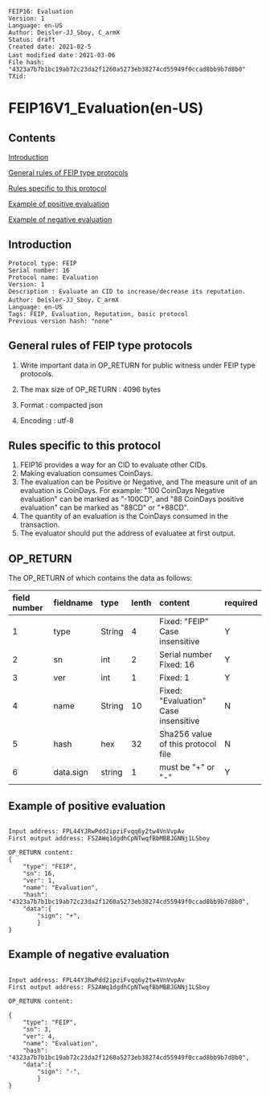 ```
FEIP16: Evaluation
Version: 1
Language: en-US
Author: Deisler-JJ_Sboy, C_armX
Status: draft
Created date: 2021-02-5
Last modified date：2021-03-06
File hash: "4323a7b7b1bc19ab72c23da2f1260a5273eb38274cd55949f0ccad8bb9b7d8b0"
TXid: 
```

# FEIP16V1_Evaluation(en-US)

## Contents

[Introduction](#introduction)

[General rules of FEIP type protocols](#general-rules-of-feip-type-protocols)

[Rules specific to this protocol](#rules-specific-to-this-protocol)

[Example of positive evaluation](#example-of-positive-evaluation)

[Example of negative evaluation](#example-of-negative-evaluation)


## Introduction

```
Protocol type: FEIP
Serial number: 16
Protocol name: Evaluation
Version: 1
Description : Evaluate an CID to increase/decrease its reputation.
Author: Deisler-JJ_Sboy，C_armX
Language: en-US
Tags: FEIP, Evaluation, Reputation, basic protocol
Previous version hash: "none"
```

## General rules of FEIP type protocols

1. Write important data in OP_RETURN for public witness under FEIP type protocols.

2. The max size of OP_RETURN : 4096 bytes

3. Format : compacted json

4. Encoding : utf-8


## Rules specific to this protocol

1. FEIP16 provides a way for an CID to evaluate other CIDs.
2. Making evaluation consumes CoinDays.
3. The evaluation can be Positive or Negative, and The measure unit of an evaluation is CoinDays. For example: "100 CoinDays Negative evaluation" can be marked as "-100CD", and "88 CoinDays positive evaluation" can be marked as "88CD" or "+88CD".
4. The quantity of an evaluation is the CoinDays consumed in the transaction.
5. The evaluator should put the address of evaluatee at first output.

## OP_RETURN

The OP_RETURN of which contains the data as follows:

|field number|fieldname|type|lenth|content|required|
|:----|:----|:----|:----|:----|:----|
|1|type|String|4|Fixed: "FEIP"<br>Case insensitive|Y|
|2|sn|int|2|Serial number<br>Fixed: 16|Y|
|3|ver|int|1|Fixed: 1|Y|
|4|name|String|10|Fixed: "Evaluation"<br>Case insensitive|N|
|5|hash|hex|32|Sha256 value of this protocol file|N|
|6|data.sign|string|1|must be "+" or "-"|Y|


## Example of positive evaluation
```

Input address: FPL44YJRwPdd2ipziFvqq6y2tw4VnVvpAv
First output address: FS2AWq1dgdhCpNTwqfBbMBBJGNNj1LSboy

OP_RETURN content:
{
    "type": "FEIP",
    "sn": 16,
    "ver": 1,
    "name": "Evaluation",
    "hash": "4323a7b7b1bc19ab72c23da2f1260a5273eb38274cd55949f0ccad8bb9b7d8b0",
    "data":{
        "sign": "+",
        }
}

```

## Example of negative evaluation
```

Input address: FPL44YJRwPdd2ipziFvqq6y2tw4VnVvpAv
First output address: FS2AWq1dgdhCpNTwqfBbMBBJGNNj1LSboy

OP_RETURN content:

{
    "type": "FEIP",
    "sn": 3,
    "ver": 4,
    "name": "Evaluation",
    "hash": "4323a7b7b1bc19ab72c23da2f1260a5273eb38274cd55949f0ccad8bb9b7d8b0",
    "data":{
        "sign": "-",
        }
}

```